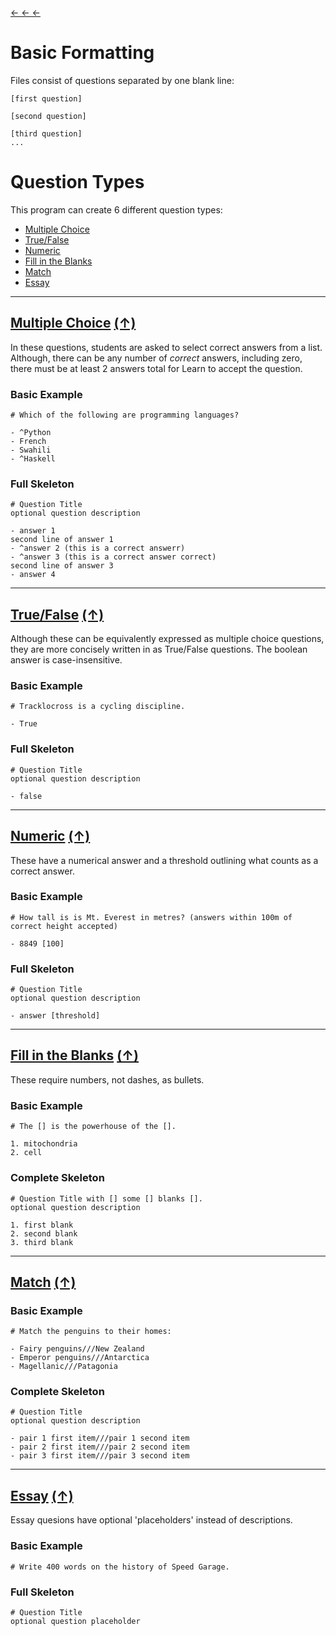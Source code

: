 [← ← ←](../../../#full-usage)
# Basic Formatting
Files consist of questions separated by one blank line:

```
[first question]

[second question]

[third question]
...
```


# Question Types
This program can create 6 different question types:

- [Multiple Choice](#multiple-choice-)
- [True/False](#truefalse-)
- [Numeric](#numeric-)
- [Fill in the Blanks](#fill-in-the-blanks-)
- [Match](#match-)
- [Essay](#essay-)

-----------
## <ins>Multiple Choice</ins> [(↑)](#question-types)
In these questions, students are asked to select correct answers from a list. Although, there can be any number of *correct* answers, including zero, there must be at least 2 answers total for Learn to accept the question.

### Basic Example
```
# Which of the following are programming languages?

- ^Python
- French
- Swahili
- ^Haskell
```
### Full Skeleton
```
# Question Title
optional question description

- answer 1
second line of answer 1
- ^answer 2 (this is a correct answerr)
- ^answer 3 (this is a correct answer correct)
second line of answer 3
- answer 4
```

-----------
## <ins>True/False</ins> [(↑)](#question-types)
Although these can be equivalently expressed as multiple choice questions, they are more concisely written in as True/False questions. 
The boolean answer is case-insensitive.

### Basic Example
```
# Tracklocross is a cycling discipline.

- True
```

### Full Skeleton
```
# Question Title
optional question description

- false
```

-----------
## <ins>Numeric</ins> [(↑)](#question-types)
These have a numerical answer and a threshold outlining what counts as a correct answer.

### Basic Example
```
# How tall is is Mt. Everest in metres? (answers within 100m of correct height accepted)

- 8849 [100]

```

### Full Skeleton
```
# Question Title
optional question description

- answer [threshold]
```

-----------
## <ins>Fill in the Blanks</ins> [(↑)](#question-types)
These require numbers, not dashes, as bullets.

### Basic Example
```
# The [] is the powerhouse of the [].

1. mitochondria
2. cell
```

### Complete Skeleton
```
# Question Title with [] some [] blanks [].
optional question description

1. first blank
2. second blank
3. third blank
```

-----------
## <ins>Match</ins> [(↑)](#question-types)
### Basic Example
```
# Match the penguins to their homes:

- Fairy penguins///New Zealand
- Emperor penguins///Antarctica
- Magellanic///Patagonia
```


### Complete Skeleton
```
# Question Title
optional question description

- pair 1 first item///pair 1 second item
- pair 2 first item///pair 2 second item
- pair 3 first item///pair 3 second item
```

-----------
## <ins>Essay</ins> [(↑)](#question-types)
Essay quesions have optional 'placeholders' instead of descriptions.
### Basic Example
```
# Write 400 words on the history of Speed Garage.
```

### Full Skeleton
```
# Question Title
optional question placeholder
```

